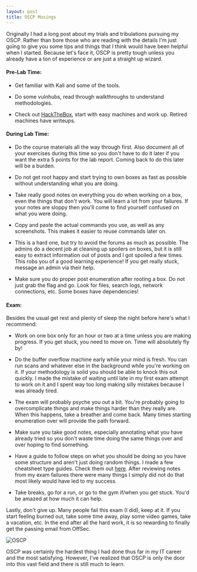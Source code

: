```yaml
---
layout: post
title: OSCP Musings
---
```


Originally I had a long post about my trials and tribulations pursuing my OSCP. Rather than bore those who are reading with the details I'm just going to give you some tips and things that I think would have been helpful when I started. Because let's face it, OSCP is pretty tough unless you already have a ton of experience or are just a straight up wizard. 


#### Pre-Lab Time:

- Get familiar with Kali and some of the tools. 

- Do some vulnhubs, read through walkthroughs to understand methodologies. 

- Check out [HackTheBox](https://www.hackthebox.eu/), start with easy machines and work up. Retired machines have writeups.

#### During Lab Time:

- Do the course materials all the way through first. Also document all of your exercises during this time so you don't have to do it later if you want the extra 5 points for the lab report. Coming back to do this later will be a burden. 

 - Do not get root happy and start trying to own boxes as fast as possible without understanding what you are doing.

 - Take really good notes on everything you do when working on a box, even the things that don't work. You will learn a lot from your failures. If your notes are sloppy then you'll come to find yourself confused on what you were doing.

- Copy and paste the actual commands you use, as well as any screenshots. This makes it easier to reuse commands later on. 

- This is a hard one, but try to avoid the forums as much as possible. The admins do a decent job at cleaning up spoilers on boxes, but it is still easy to extract information out of posts and I got spoiled a few times. This robs you of a good learning experience! If you get really stuck, message an admin via their help. 

- Make sure you do proper post enumeration after rooting a box. Do not just grab the flag and go. Look for files, search logs, network connections, etc. Some boxes have dependencies!

#### Exam:

Besides the usual get rest and plenty of sleep the night before here's what I recommend:

- Work on one box only for an hour or two at a time unless you are making progress. If you get stuck, you need to move on. Time will absolutely fly by!

- Do the buffer overflow machine early while your mind is fresh. You can run scans and whatever else in the background while you're working on it. If your methodology is solid you should be able to knock this out quickly. I made the mistake of waiting until late in my first exam attempt to work on it and I spent way too long making silly mistakes because I was already tired.

- The exam will probably psyche you out a bit. You're probably going to overcomplicate things and make things harder than they really are. When this happens, take a breather and come back. Many times starting enumeration over will provide the path forward. 

- Make sure you take good notes, especially annotating what you have already tried so you don't waste time doing the same things over and over hoping to find something. 

- Have a guide to follow steps on what you should be doing so you have some structure and aren't just doing random things. I made a few cheatsheet type guides. Check them out [here](https://github.com/absolomb/Pentesting). After reviewing notes from my exam failures there were many things I simply did not do that most likely would have led to my success. 

- Take breaks, go for a run, or go to the gym if/when you get stuck. You'd be amazed at how much it can help. 

Lastly, don't give up. Many people fail this exam (I did), keep at it. If you start feeling burned out, take some time away, play some video games, take a vacation, etc. 
In the end after all the hard work, it is so rewarding to finally get the passing email from OffSec.

![OSCP](/img/oscp.png)

OSCP was certainly the hardest thing I had done thus far in my IT career and the most satisfying. However, I've realized that OSCP is only the door into this vast field and there is still much to learn. 